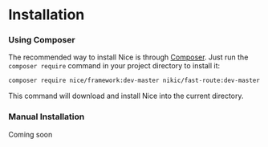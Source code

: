 Installation
============

### Using Composer

The recommended way to install Nice is through [Composer](http://getcomposer.org/). Just run the 
``composer require`` command in your project directory to install it:

```bash
composer require nice/framework:dev-master nikic/fast-route:dev-master
```

This command will download and install Nice into the current directory.


### Manual Installation

Coming soon